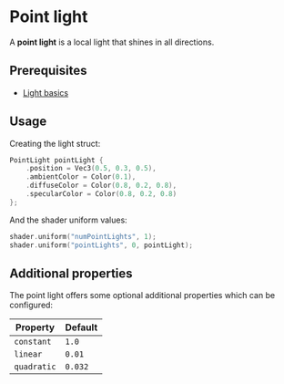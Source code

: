 # Point light

A **point light** is a local light that shines in all directions.

## Prerequisites
* [Light basics](lights.md)

## Usage

Creating the light struct:
````c++
PointLight pointLight {
    .position = Vec3(0.5, 0.3, 0.5),
    .ambientColor = Color(0.1),
    .diffuseColor = Color(0.8, 0.2, 0.8),
    .specularColor = Color(0.8, 0.2, 0.8)
};
````

And the shader uniform values:
````c++
shader.uniform("numPointLights", 1);
shader.uniform("pointLights", 0, pointLight);
````

## Additional properties

The point light offers some optional additional properties which can be configured:

| Property | Default   |
| --- |-----------|
| ``constant`` | ``1.0``   |
| ``linear`` | ``0.01``  |
| ``quadratic`` | ``0.032`` |